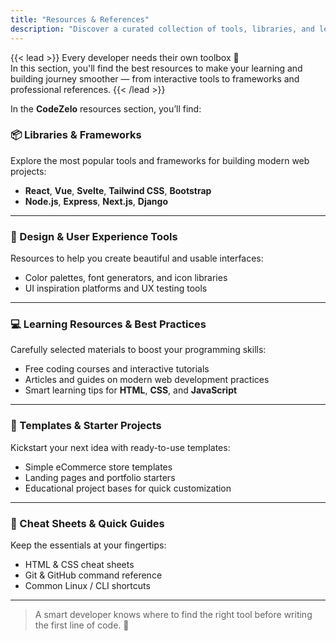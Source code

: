```yaml
---
title: "Resources & References"
description: "Discover a curated collection of tools, libraries, and learning materials to help you build your coding projects faster and more efficiently."
---
```


{{< lead >}}
Every developer needs their own toolbox 🧰  
In this section, you'll find the best resources to make your learning and building journey smoother — from interactive tools to frameworks and professional references.
{{< /lead >}}

In the **CodeZelo** resources section, you’ll find:

<!-- ### 🧰 Interactive Tools
Experiment and learn by doing:
- 🧩 [**Flexbox Playground**](/flexbox-playground) — Play and visualize Flexbox properties in real time.  
- 🧱 [**Grid Playground**](/grid-playground) — Understand CSS Grid through live visual examples.  
- ⚙️ [**Animation Lab**](/animation-lab) — Explore and test CSS animations step by step.  
- 🔍 [**SEO Tools**](/seo-tools) — Analyze and improve your website’s technical performance.

--- -->

### 📦 Libraries & Frameworks
Explore the most popular tools and frameworks for building modern web projects:
- **React**, **Vue**, **Svelte**, **Tailwind CSS**, **Bootstrap**  
- **Node.js**, **Express**, **Next.js**, **Django**

---

### 🎨 Design & User Experience Tools
Resources to help you create beautiful and usable interfaces:
- Color palettes, font generators, and icon libraries  
- UI inspiration platforms and UX testing tools  

---

### 💻 Learning Resources & Best Practices
Carefully selected materials to boost your programming skills:
- Free coding courses and interactive tutorials  
- Articles and guides on modern web development practices  
- Smart learning tips for **HTML**, **CSS**, and **JavaScript**

---

### 🧱 Templates & Starter Projects
Kickstart your next idea with ready-to-use templates:
- Simple eCommerce store templates  
- Landing pages and portfolio starters  
- Educational project bases for quick customization  

---

### 🧾 Cheat Sheets & Quick Guides
Keep the essentials at your fingertips:
- HTML & CSS cheat sheets  
- Git & GitHub command reference  
- Common Linux / CLI shortcuts  

---

> A smart developer knows where to find the right tool before writing the first line of code. 🚀
